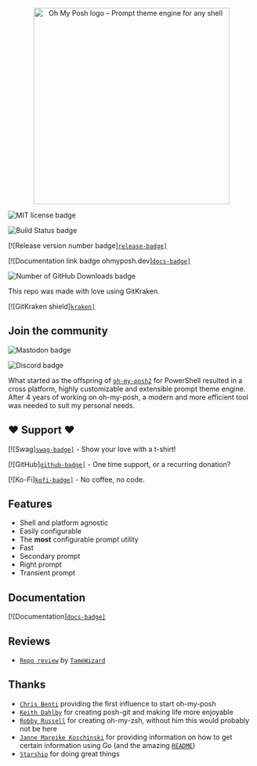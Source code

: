 <!-- markdownlint-disable -->
<p align="center">
  <img
    width="400"
    src="https://raw.githubusercontent.com/jandedobbeleer/oh-my-posh/main/website/static/img/logo.png"
    alt="Oh My Posh logo – Prompt theme engine for any shell"
  />
</p>
<!-- markdownlint-enable -->

![`MIT license badge`](https://img.shields.io/github/license/JanDeDobbeleer/oh-my-posh.svg)

![`Build Status badge`](https://img.shields.io/github/actions/workflow/status/jandedobbeleer/oh-my-posh/release.yml?branch=main)

[![Release version number badge][`release-badge]`][release]

[![Documentation link badge ohmyposh.dev][`docs-badge]`][docs]

![`Number of GitHub Downloads badge`](https://img.shields.io/github/downloads/jandedobbeleer/oh-my-posh/total?color=pink&label=GitHub%20Downloads)

This repo was made with love using GitKraken.

[![GitKraken shield][`kraken]`][kraken-ref]

<!-- markdownlint-disable first-header-h1 -->

## Join the community

![`Mastodon badge`](https://img.shields.io/mastodon/follow/110275292073181892?domain=https%3A%2F%2Fhachyderm.io&label=Mastodon&style=social)

![`Discord badge`](https://img.shields.io/discord/1023597603331526656)

What started as the offspring of
[`oh-my-posh2`](https://github.com/JanDeDobbeleer/oh-my-posh2) for PowerShell
resulted in a cross platform, highly customizable and extensible prompt theme
engine. After 4 years of working on oh-my-posh, a modern and more efficient tool
was needed to suit my personal needs.

## :heart: Support :heart:

[![Swag][`swag-badge]`][swag] - Show your love with a t-shirt!

[![GitHub][`github-badge]`][github-sponsors] - One time support, or a recurring
donation?

[![Ko-Fi][`kofi-badge]`][kofi] - No coffee, no code.

## Features

-   Shell and platform agnostic
-   Easily configurable
-   The **most** configurable prompt utility
-   Fast
-   Secondary prompt
-   Right prompt
-   Transient prompt

## Documentation

[![Documentation][`docs-badge]`][docs]

## Reviews

-   [`Repo review`](https://repo-reviews.github.io//reviews/2023-06-21_TameWizard_JanDeDobbeleer_oh-my-posh)
    by [`TameWizard`](https://github.com/TameWizard)

## Thanks

-   [`Chris Benti`](https://github.com/chrisbenti/PS-Config) providing the first
    influence to start oh-my-posh
-   [`Keith Dahlby`](https://github.com/dahlbyk/posh-git) for creating posh-git
    and making life more enjoyable
-   [`Robby Russell`](https://github.com/ohmyzsh/ohmyzsh) for creating oh-my-zsh,
    without him this would probably not be here
-   [`Janne Mareike Koschinski`](https://github.com/justjanne) for providing
    information on how to get certain information using Go (and the amazing
    [`README`](https://github.com/justjanne/powerline-go))
-   [`Starship`](https://github.com/starship/starship/blob/master/src/init/mod.rs)
    for doing great things

[kraken]:
	https://img.shields.io/badge/GitKraken-Legendary%20Git%20Tools-teal?style=plastic&logo=gitkraken
[kraken-ref]: https://www.gitkraken.com/invite/nQmDPR9D
[swag-badge]: https://img.shields.io/badge/Swag-Get%20some!-blue
[swag]: https://swag.ohmyposh.dev
[github-badge]:
	https://img.shields.io/badge/-Sponsor-fafbfc?logo=GitHub%20Sponsors
[github-sponsors]: https://github.com/sponsors/JanDeDobbeleer
[kofi-badge]:
	https://img.shields.io/badge/Ko--fi-Buy%20me%20a%20coffee!-%2346b798.svg
[kofi]: https://ko-fi.com/jandedobbeleer
[docs-badge]: https://img.shields.io/badge/Docs-ohmyposh.dev-blue
[docs]: https://ohmyposh.dev
[release-badge]:
	https://img.shields.io/github/v/release/jandedobbeleer/oh-my-posh?label=Release
[release]: https://github.com/JanDeDobbeleer/oh-my-posh/releases/latest
